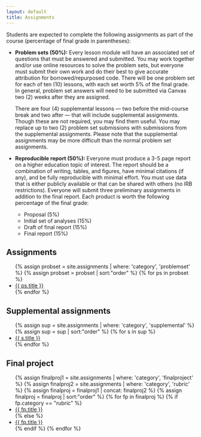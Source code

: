```yaml
---
layout: default
title: Assignments
---
```


Students are expected to complete the following assignments as part of
the course (percentage of final grade in parentheses): 

- **Problem sets (50%):** Every lesson module will have an associated
  set of questions that must be answered and submitted. You may work
  together and/or use online resources to solve the problem sets, but
  everyone must submit their own work and do their best to give
  accurate attribution for borrowed/repurposed code. There will be one
  problem set for each of ten (10) lessons, with each set worth 5% of
  the final grade. In general, problem set answers will need to be
  submitted via Canvas two (2) weeks after they are assigned.
  
  There are four (4) supplemental lessons — two before the mid-course
  break and two after — that will include supplemental
  assignments. Though these are not required, you may find them
  useful. You may replace up to two (2) problem set submissions with
  submissions from the supplemental assignments. Please note that the
  supplemental assignments may be more difficult than the normal
  problem set assignments.  
- **Reproducible report (50%):** Everyone must produce a 3-5 page
  report on a higher education topic of interest. The report should be
  a combination of writing, tables, and figures, have minimal
  citations (if any), and be fully reproducible with minimal
  effort. You must use data that is either publicly available or that
  can be shared with others (no IRB restrictions). Everyone will
  submit three preliminary assignments in addition to the final
  report. Each product is worth the following percentage of the final
  grade:
  - Proposal (5%)  
  - Initial set of analyses (15%)  
  - Draft of final report (15%)  
  - Final report (15%)  
  
## Assignments

<ul class="assignments">
{% assign probset = site.assignments | where: 'category', 'problemset' %}
{% assign probset = probset | sort:"order"  %}
{% for ps in probset %}
	<li class="do">
		<a href="{{ ps.url | prepend: site.baseurl }}.html">{{ ps.title }}</a>
	</li>
{% endfor %}
</ul>

## Supplemental assignments

<ul class="assignments">
{% assign sup = site.assignments | where: 'category', 'supplemental' %}
{% assign sup = sup | sort:"order"  %}
{% for s in sup %}
	<li class="do">
		<a href="{{ s.url | prepend: site.baseurl }}.html">{{ s.title }}</a>
	</li>
{% endfor %}
</ul>

## Final project

<ul class="assignments">
{% assign finalproj1 = site.assignments | where: 'category', 'finalproject' %}
{% assign finalproj2 = site.assignments | where: 'category', 'rubric' %}
{% assign finalproj = finalproj1 | concat: finalproj2 %}
{% assign finalproj = finalproj | sort:"order"  %}
{% for fp in finalproj %}
{% if fp.category == "rubric" %}
<li class="rubric">
	<a href="{{ fp.url | prepend: site.baseurl }}.html">{{ fp.title }}</a>
</li>
{% else %}
<li class="do">
	<a href="{{ fp.url | prepend: site.baseurl }}.html">{{ fp.title }}</a>
</li>
{% endif %}
{% endfor %}
</ul>

